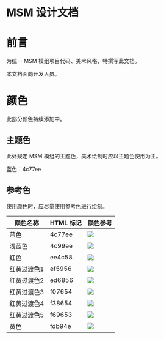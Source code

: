 # MSM 设计文档
# 前言
为统一 MSM 模组项目代码、美术风格，特撰写此文档。

本文档面向开发人员。

# 颜色
此部分颜色持续添加中。

## 主题色
此处规定 MSM 模组的主题色，美术绘制时应以主题色使用为主。

蓝色：4c77ee

## 参考色
使用颜色时，应尽量使用参考色进行绘制。

| 颜色名称   | HTML 标记 | 颜色参考                                                            |
|--------|---------|-----------------------------------------------------------------|
| 蓝色     | 4c77ee  | ![](https://img.shields.io/badge/-4c77ee-4c77ee) |
| 浅蓝色    | 4c99ee  | ![](https://img.shields.io/badge/-4c99ee-4c99ee)                |
| 红色     | ee4c58  | ![](https://img.shields.io/badge/-ee4c58-ee4c58) |
| 红黄过渡色1 | ef5956  | ![](https://img.shields.io/badge/-ef5956-ef5956) |
| 红黄过渡色2 | ed6856  | ![](https://img.shields.io/badge/-ed6856-ed6856) |
| 红黄过渡色3 | f07654  | ![](https://img.shields.io/badge/-f07654-f07654) |
| 红黄过渡色4 | f38654  | ![](https://img.shields.io/badge/-f38654-f38654) |
| 红黄过渡色5 | f69653  | ![](https://img.shields.io/badge/-f69653-f69653) |
| 黄色     | fdb94e  | ![](https://img.shields.io/badge/-fdb94e-fdb94e) |